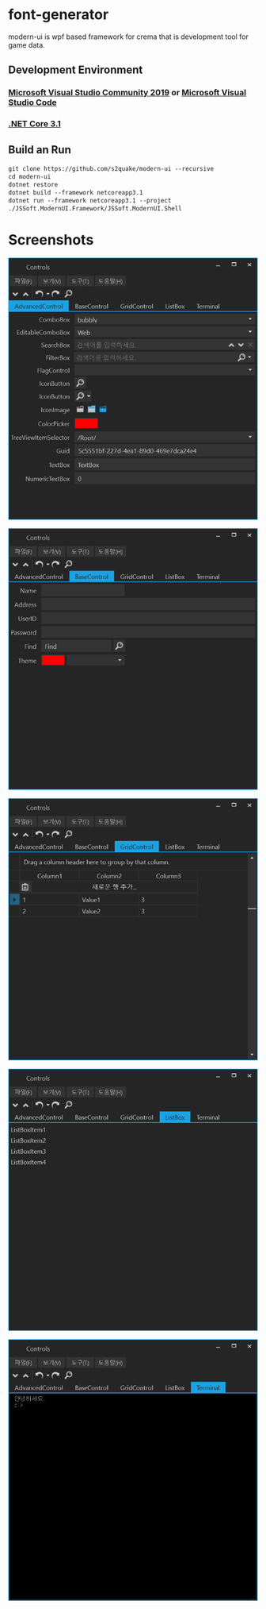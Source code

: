 # font-generator

modern-ui is wpf based framework for crema that is development tool for game data.

## Development Environment

### [Microsoft Visual Studio Community 2019](https://visualstudio.microsoft.com/ko/downloads/) or [Microsoft Visual Studio Code](https://code.visualstudio.com/)

### [.NET Core 3.1](https://dotnet.microsoft.com/download/dotnet-core/3.1)

## Build an Run

    git clone https://github.com/s2quake/modern-ui --recursive
    cd modern-ui
    dotnet restore
    dotnet build --framework netcoreapp3.1
    dotnet run --framework netcoreapp3.1 --project ./JSSoft.ModernUI.Framework/JSSoft.ModernUI.Shell

# Screenshots

![image01](./image01.png)

![image02](./image02.png)

![image03](./image03.png)

![image04](./image04.png)

![image05](./image05.png)


